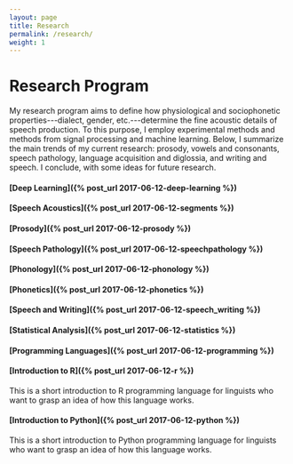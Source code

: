 ```yaml
---
layout: page
title: Research
permalink: /research/
weight: 1
---
```

# Research Program

My research program aims to define how physiological and
sociophonetic properties---dialect, gender, etc.---determine the fine acoustic
details of speech production. To this purpose, I employ experimental methods and
methods from signal processing and machine learning. Below, I summarize the main
trends of my current research: prosody, vowels and consonants, speech pathology,
language acquisition and diglossia, and writing and speech. I conclude, with
some ideas for future research.

#### [Deep Learning]({% post_url 2017-06-12-deep-learning %})
#### [Speech Acoustics]({% post_url 2017-06-12-segments %})
#### [Prosody]({% post_url 2017-06-12-prosody %})
#### [Speech Pathology]({% post_url 2017-06-12-speechpathology %})
#### [Phonology]({% post_url 2017-06-12-phonology %})
#### [Phonetics]({% post_url 2017-06-12-phonetics %})
#### [Speech and Writing]({% post_url 2017-06-12-speech_writing %})
#### [Statistical Analysis]({% post_url 2017-06-12-statistics %})
#### [Programming Languages]({% post_url 2017-06-12-programming %})
#### [Introduction to R]({% post_url 2017-06-12-r %})
This is a short introduction to R programming language for linguists who want to grasp an idea of how this language works.
#### [Introduction to Python]({% post_url 2017-06-12-python %})
This is a short introduction to Python programming language for linguists who want to grasp an idea of how this language works.
